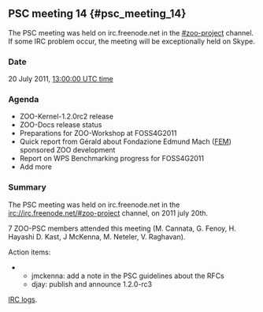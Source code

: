 ## PSC meeting 14 {#psc_meeting_14}

The PSC meeting was held on irc.freenode.net in the
[\#zoo-project](irc://irc.freenode.net/#zoo-project) channel. If some
IRC problem occur, the meeting will be exceptionally held on Skype.

### Date

20 July 2011, [13:00:00 UTC
time](http://www.timeanddate.com/worldclock/fixedtime.html?year=2011&month=7&day=20&hour=13&min=0&sec=0)

### Agenda

-   ZOO-Kernel-1.2.0rc2 release
-   ZOO-Docs release status
-   Preparations for ZOO-Workshop at FOSS4G2011
-   Quick report from Gérald about Fondazione Edmund Mach
    ([FEM](http://gis.cri.fmach.it/)) sponsored ZOO development
-   Report on WPS Benchmarking progress for FOSS4G2011
-   Add more

### Summary

The PSC meeting was held on irc.freenode.net in the
<irc://irc.freenode.net/#zoo-project> channel, on 2011 july 20th.

7 ZOO-PSC members attended this meeting (M. Cannata, G. Fenoy, H.
Hayashi D. Kast, J McKenna, M. Neteler, V. Raghavan).

Action items:

-   -   jmckenna: add a note in the PSC guidelines about the RFCs
    -   djay: publish and announce 1.2.0-rc3

[IRC logs](http://zoo-project.org/psc_meetings_logs/psc14.log).

